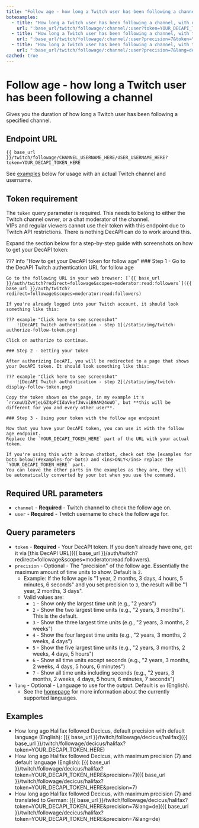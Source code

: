 ```yaml
---
title: "Follow age - how long a Twitch user has been following a channel"
botexamples:
  - title: "How long a Twitch user has been following a channel, with default settings"
    url: ":base_url/twitch/followage/:channel/:user?token=YOUR_DECAPI_TOKEN_HERE"
  - title: "How long a Twitch user has been following a channel, with the maximum precision, up to amount of seconds."
    url: ":base_url/twitch/followage/:channel/:user?precision=7&token=YOUR_DECAPI_TOKEN_HERE"
  - title: "How long a Twitch user has been following a channel, with the maximum precision, up to amount of seconds, translated to German."
    url: ":base_url/twitch/followage/:channel/:user?precision=7&lang=de&token=YOUR_DECAPI_TOKEN_HERE"
cached: true
---
```


# Follow age - how long a Twitch user has been following a channel

Gives you the duration of how long a Twitch user has been following a specified channel.

## Endpoint URL

`{{ base_url }}/twitch/followage/CHANNEL_USERNAME_HERE/USER_USERNAME_HERE?token=YOUR_DECAPI_TOKEN_HERE`

See [examples](#examples) below for usage with an actual Twitch channel and username.

## Token requirement

The `token` query parameter is required. This needs to belong to either the Twitch channel owner, or a chat moderator of the channel.  
VIPs and regular viewers cannot use their token with this endpoint due to Twitch API restrictions. There is nothing DecAPI can do to work around this.

Expand the section below for a step-by-step guide with screenshots on how to get your DecAPI token:

??? info "How to get your DecAPI token for follow age"
    ### Step 1 - Go to the DecAPI Twitch authentication URL for follow age

    Go to the following URL in your web browser: [`{{ base_url }}/auth/twitch?redirect=followage&scopes=moderator:read:followers`]({{ base_url }}/auth/twitch?redirect=followage&scopes=moderator:read:followers)

    If you're already logged into your Twitch account, it should look something like this:

    ??? example "Click here to see screenshot"
        ![DecAPI Twitch authentication - step 1](/static/img/twitch-authorize-follow-token.png)

    Click on authorize to continue.

    ### Step 2 - Getting your token

    After authorizing DecAPI, you will be redirected to a page that shows your DecAPI token. It should look something like this:

    ??? example "Click here to see screenshot"
        ![DecAPI Twitch authentication - step 2](/static/img/twitch-display-follow-token.png)

    Copy the token shown on the page, in my example it's `rrxnuU1ZvVjeLGZ4pPCIdaVkefJWvviB9AM24oWO`, but **this will be different for you and every other user**.

    ### Step 3 - Using your token with the follow age endpoint

    Now that you have your DecAPI token, you can use it with the follow age endpoint.
    Replace the `YOUR_DECAPI_TOKEN_HERE` part of the URL with your actual token.
    
    If you're using this with a known chatbot, check out the [examples for bots below](#examples-for-bots) and <ins>ONLY</ins> replace the `YOUR_DECAPI_TOKEN_HERE` part.  
    You can leave the other parts in the examples as they are, they will be automatically converted by your bot when you use the command.

## Required URL parameters

- `channel` - **Required** - Twitch channel to check the follow age on.
- `user` - **Required** - Twitch username to check the follow age for.

## Query parameters

- `token` - **Required** - Your DecAPI token. If you don't already have one, get it via [this DecAPI URL]({{ base_url }}/auth/twitch?redirect=followage&scopes=moderator:read:followers).
- `precision` - Optional - The "precision" of the follow age. Essentially the maximum amount of time units to show. Default is `2`.
    - Example: If the follow age is "1 year, 2 months, 3 days, 4 hours, 5 minutes, 6 seconds" and you set precision to `3`, the result will be "1 year, 2 months, 3 days".
    - Valid values are:
        - `1` - Show only the largest time unit (e.g., "2 years")
        - `2` - Show the two largest time units (e.g., "2 years, 3 months"). This is the default.
        - `3` - Show the three largest time units (e.g., "2 years, 3 months, 2 weeks")
        - `4` - Show the four largest time units (e.g., "2 years, 3 months, 2 weeks, 4 days")
        - `5` - Show the five largest time units (e.g., "2 years, 3 months, 2 weeks, 4 days, 5 hours")
        - `6` - Show all time units except seconds (e.g., "2 years, 3 months, 2 weeks, 4 days, 5 hours, 6 minutes")
        - `7` - Show all time units including seconds (e.g., "2 years, 3 months, 2 weeks, 4 days, 5 hours, 6 minutes, 7 seconds")
- `lang` - Optional - Language to use for the output. Default is `en` (English).
    - See the [homepage](/#localization-translations) for more information about the currently supported languages.

## Examples

- How long ago Halifax followed Decicus, default precision with default language (English): [{{ base_url }}/twitch/followage/decicus/halifax]({{ base_url }}/twitch/followage/decicus/halifax?token=YOUR_DECAPI_TOKEN_HERE)
- How long ago Halifax followed Decicus, with maximum precision (7) and default language (English): [{{ base_url }}/twitch/followage/decicus/halifax?token=YOUR_DECAPI_TOKEN_HERE&precision=7]({{ base_url }}/twitch/followage/decicus/halifax?token=YOUR_DECAPI_TOKEN_HERE&precision=7)
- How long ago Halifax followed Decicus, with maximum precision (7) and translated to German: [{{ base_url }}/twitch/followage/decicus/halifax?token=YOUR_DECAPI_TOKEN_HERE&precision=7&lang=de]({{ base_url }}/twitch/followage/decicus/halifax?token=YOUR_DECAPI_TOKEN_HERE&precision=7&lang=de)